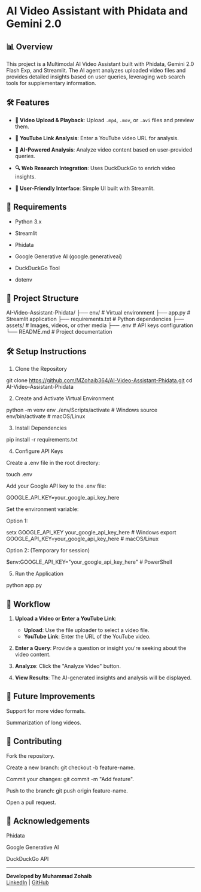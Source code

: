 # AI Video Assistant with Phidata and Gemini 2.0

## 📊 Overview

This project is a Multimodal AI Video Assistant built with Phidata, Gemini 2.0 Flash Exp, and Streamlit. The AI agent analyzes uploaded video files and provides detailed insights based on user queries, leveraging web search tools for supplementary information.

## 🛠️ Features

- **🎥 Video Upload & Playback**: Upload `.mp4`, `.mov`, or `.avi` files and preview them.

- **🔗 YouTube Link Analysis**: Enter a YouTube video URL for analysis.

- **🧰 AI-Powered Analysis**: Analyze video content based on user-provided queries.

- **🔍 Web Research Integration**: Uses DuckDuckGo to enrich video insights.

- **📃 User-Friendly Interface**: Simple UI built with Streamlit.

## 📝 Requirements

- Python 3.x

- Streamlit

- Phidata

- Google Generative AI (google.generativeai)

- DuckDuckGo Tool

- dotenv

## 📁 Project Structure

AI-Video-Assistant-Phidata/
├── env/                   # Virtual environment
├── app.py                # Streamlit application
├── requirements.txt      # Python dependencies
├── assets/               # Images, videos, or other media
├── .env                 # API keys configuration
└── README.md             # Project documentation

## 🛠️ Setup Instructions

1. Clone the Repository

git clone https://github.com/MZohaib364/AI-Video-Assistant-Phidata.git
cd AI-Video-Assistant-Phidata

2. Create and Activate Virtual Environment

python -m venv env
./env/Scripts/activate  # Windows
source env/bin/activate # macOS/Linux

3. Install Dependencies

pip install -r requirements.txt

4. Configure API Keys

Create a .env file in the root directory:

touch .env

Add your Google API key to the .env file:

GOOGLE_API_KEY=your_google_api_key_here

Set the environment variable:

Option 1:

setx GOOGLE_API_KEY your_google_api_key_here  # Windows
export GOOGLE_API_KEY=your_google_api_key_here  # macOS/Linux

Option 2: (Temporary for session)

$env:GOOGLE_API_KEY="your_google_api_key_here"  # PowerShell

5. Run the Application

python app.py

## 🔄 Workflow

1. **Upload a Video or Enter a YouTube Link**:
   - **Upload**: Use the file uploader to select a video file.
   - **YouTube Link**: Enter the URL of the YouTube video.

2. **Enter a Query**: Provide a question or insight you're seeking about the video content.

3. **Analyze**: Click the "Analyze Video" button.

4. **View Results**: The AI-generated insights and analysis will be displayed.

## 📅 Future Improvements

Support for more video formats.

Summarization of long videos.

## 💪 Contributing

Fork the repository.

Create a new branch: git checkout -b feature-name.

Commit your changes: git commit -m "Add feature".

Push to the branch: git push origin feature-name.

Open a pull request.

## 💎 Acknowledgements

Phidata

Google Generative AI

DuckDuckGo API

----------------------------------------------------------

**Developed by Muhammad Zohaib**  
[LinkedIn](https://www.linkedin.com/in/muhammad-zohaib-a1b027280/) | [GitHub](https://github.com/MZohaib364)

